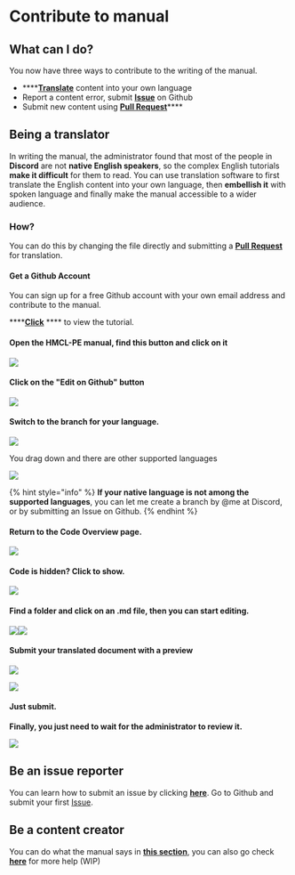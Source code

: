 # Contribute to manual

## What can I do?

You now have three ways to contribute to the writing of the manual.

* ****[**Translate**](../#language-support) content into your own language
* Report a content error, submit [**Issue**](https://github.com/panda-lsy/HMCL-PE-User-Manual/issues) on Github
* Submit new content using [**Pull Request**](https://github.com/panda-lsy/HMCL-PE-User-Manual/pulls)****

## Being a translator

In writing the manual, the administrator found that most of the people in **Discord** are not **native English speakers**, so the complex English tutorials **make it difficult** for them to read. You can use translation software to first translate the English content into your own language, then **embellish it** with spoken language and finally make the manual accessible to a wider audience.

### How?

You can do this by changing the file directly and submitting a [**Pull Request**](https://github.com/panda-lsy/HMCL-PE-User-Manual/pulls) for translation.

#### Get a Github Account

You can sign up for a free Github account with your own email address and contribute to the manual.&#x20;

****[**Click**](../asking-questions-by-third-party-software/github/get-your-github-account.md) **** to view the tutorial.

#### Open the HMCL-PE manual, find this button and click on it

![](../.gitbook/assets/DBDCC5152222E463855EAF41F9D7EF17.jpg)

#### Click on the "Edit on Github" button

![](../.gitbook/assets/A46F29E513A5A82E8D6723E9F7261F70.jpg)

#### Switch to the branch for your language.

![](../.gitbook/assets/83788E269BC14C3EE48A987E6B15197E.jpg)

You drag down and there are other supported languages

![](../.gitbook/assets/989971774507BAC1A7BDB9C346FC1F51.jpg)

{% hint style="info" %}
**If your native language is not among the supported languages**, you can let me create a branch by @me at Discord, or by submitting an Issue on Github.
{% endhint %}

#### Return to the Code Overview page.

![](../.gitbook/assets/A607408BB3F850ABB6A693DD4A7D43E7.jpg)

#### Code is hidden? Click to show.

![](../.gitbook/assets/238DA75AE36F6F30E4FDB8C8E53BF2FD.jpg)

#### Find a folder and click on an .md file, then you can start editing.

![](../.gitbook/assets/6F9D27FC722F3EE4EF61B72F48ABC593.jpg)![](../.gitbook/assets/33B5D3B05072B2245C01C441E7E9E825.jpg)

#### Submit your translated document with a preview

![](<../.gitbook/assets/image (17).png>)

![](<../.gitbook/assets/image (25).png>)

#### Just submit.

**Finally, you just need to wait for the administrator to review it.**

![](<../.gitbook/assets/image (22).png>)

## Be an issue reporter

You can learn how to submit an issue by clicking [**here**](../asking-questions-by-third-party-software/github/submit-an-issue.md). Go to Github and submit your first [Issue](https://github.com/panda-lsy/HMCL-PE-User-Manual/issues).

## Be a content creator

You can do what the manual says in [**this section**](contribute-to-manual.md#being-a-translator), you can also go check [**here**](../asking-questions-by-third-party-software/github/add-pull-requests-wip.md) for more help (WIP)
